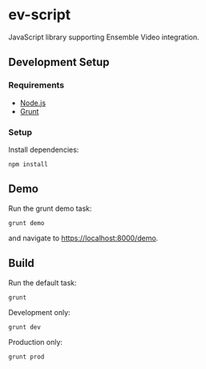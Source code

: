 ev-script
=========

JavaScript library supporting Ensemble Video integration.

## Development Setup

### Requirements

* [Node.js](http://nodejs.org/)
* [Grunt](http://gruntjs.com/)

### Setup

Install dependencies:

    npm install

## Demo

Run the grunt demo task:

    grunt demo

and navigate to [https://localhost:8000/demo](https://localhost:8000/demo).

## Build

Run the default task:

    grunt

Development only:

    grunt dev

Production only:

    grunt prod